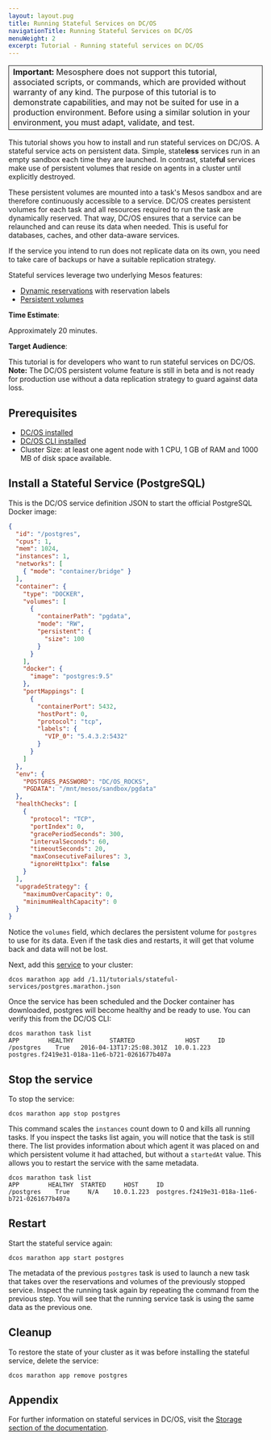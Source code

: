 ```yaml
---
layout: layout.pug
title: Running Stateful Services on DC/OS
navigationTitle: Running Stateful Services on DC/OS
menuWeight: 2
excerpt: Tutorial - Running stateful services on DC/OS
---
```


<table class="table" bgcolor="#FAFAFA"> <tr> <td style="border-left: thin solid; border-top: thin solid; border-bottom: thin solid;border-right: thin solid;"><b>Important:</b> Mesosphere does not support this tutorial, associated scripts, or commands, which are provided without warranty of any kind. The purpose of this tutorial is to demonstrate capabilities, and may not be suited for use in a production environment. Before using a similar solution in your environment, you must adapt, validate, and test.</td> </tr> </table>

This tutorial shows you how to install and run stateful services on DC/OS. A stateful service acts on persistent data. Simple, state**less** services run in an empty sandbox each time they are launched. In contrast, state**ful** services make use of persistent volumes that reside on agents in a cluster until explicitly destroyed.

These persistent volumes are mounted into a task's Mesos sandbox and are therefore continuously accessible to a service. DC/OS creates persistent volumes for each task and all resources required to run the task are dynamically reserved. That way, DC/OS ensures that a service can be relaunched and can reuse its data when needed. This is useful for databases, caches, and other data-aware services.

If the service you intend to run does not replicate data on its own, you need to take care of backups or have a suitable replication strategy.

Stateful services leverage two underlying Mesos features:

- [Dynamic reservations](http://mesos.apache.org/documentation/latest/reservation/) with reservation labels
- [Persistent volumes](http://mesos.apache.org/documentation/latest/persistent-volume/)

**Time Estimate**:

Approximately 20 minutes.

**Target Audience**:

This tutorial is for developers who want to run stateful services on DC/OS. **Note:** The DC/OS persistent volume feature is still in beta and is not ready for production use without a data replication strategy to guard against data loss.

## Prerequisites

* [DC/OS installed][1]
* [DC/OS CLI installed][2]
* Cluster Size: at least one agent node with 1 CPU, 1 GB of RAM and 1000 MB of disk space available.

## Install a Stateful Service (PostgreSQL)

This is the DC/OS service definition JSON to start the official PostgreSQL Docker image:

```json
{
  "id": "/postgres",
  "cpus": 1,
  "mem": 1024,
  "instances": 1,
  "networks": [
    { "mode": "container/bridge" }
  ],
  "container": {
    "type": "DOCKER",
    "volumes": [
      {
        "containerPath": "pgdata",
        "mode": "RW",
        "persistent": {
          "size": 100
        }
      }
    ],
    "docker": {
      "image": "postgres:9.5"
    },
    "portMappings": [
      {
        "containerPort": 5432,
        "hostPort": 0,
        "protocol": "tcp",
        "labels": {
          "VIP_0": "5.4.3.2:5432"
        }
      }
    ]
  },
  "env": {
    "POSTGRES_PASSWORD": "DC/OS_ROCKS",
    "PGDATA": "/mnt/mesos/sandbox/pgdata"
  },
  "healthChecks": [
    {
      "protocol": "TCP",
      "portIndex": 0,
      "gracePeriodSeconds": 300,
      "intervalSeconds": 60,
      "timeoutSeconds": 20,
      "maxConsecutiveFailures": 3,
      "ignoreHttp1xx": false
    }
  ],
  "upgradeStrategy": {
    "maximumOverCapacity": 0,
    "minimumHealthCapacity": 0
  }
}
```

Notice the `volumes` field, which declares the persistent volume for `postgres` to use for its data. Even if the task dies and restarts, it will get that volume back and data will not be lost.

Next, add this [service][4] to your cluster:

```
dcos marathon app add /1.11/tutorials/stateful-services/postgres.marathon.json
```

Once the service has been scheduled and the Docker container has downloaded, postgres will become healthy and be ready to use. You can verify this from the DC/OS CLI:

```
dcos marathon task list
APP        HEALTHY          STARTED              HOST     ID
/postgres    True   2016-04-13T17:25:08.301Z  10.0.1.223  postgres.f2419e31-018a-11e6-b721-0261677b407a
```

## Stop the service

To stop the service:

```
dcos marathon app stop postgres
```

This command scales the `instances` count down to 0 and kills all running tasks. If you inspect the tasks list again, you will notice that the task is still there. The list provides information about which agent it was placed on and which persistent volume it had attached, but without a `startedAt` value. This allows you to restart the service with the same metadata.

```
dcos marathon task list
APP        HEALTHY  STARTED     HOST     ID
/postgres    True     N/A    10.0.1.223  postgres.f2419e31-018a-11e6-b721-0261677b407a
```

## Restart

Start the stateful service again:

```
dcos marathon app start postgres
```

The metadata of the previous `postgres` task is used to launch a new task that takes over the reservations and volumes of the previously stopped service. Inspect the running task again by repeating the command from the previous step. You will see that the running service task is using the same data as the previous one.

## Cleanup

To restore the state of your cluster as it was before installing the stateful service, delete the service:

```
dcos marathon app remove postgres
```

## Appendix

For further information on stateful services in DC/OS, visit the [Storage section of the documentation](/dcos/1.11/storage/).


[1]: /1.11/installing/
[2]: /1.11/cli/install/
[4]: postgres.marathon.json
